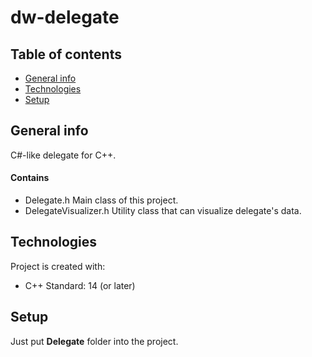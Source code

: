 # dw-delegate
## Table of contents
* [General info](#general-info)
* [Technologies](#technologies)
* [Setup](#setup)

## General info
C#-like delegate for C++.
#### Contains
* Delegate.h
  Main class of this project.
* DelegateVisualizer.h
  Utility class that can visualize delegate's data.

## Technologies
Project is created with:
* C++ Standard: 14 (or later)

## Setup
Just put **Delegate** folder into the project.
